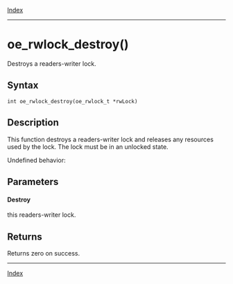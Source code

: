 [Index](index.md)

---
# oe_rwlock_destroy()

Destroys a readers-writer lock.

## Syntax

    int oe_rwlock_destroy(oe_rwlock_t *rwLock)
## Description 

This function destroys a readers-writer lock and releases any resources used by the lock. The lock must be in an unlocked state.

Undefined behavior:



## Parameters

#### Destroy

this readers-writer lock.

## Returns

Returns zero on success.

---
[Index](index.md)

